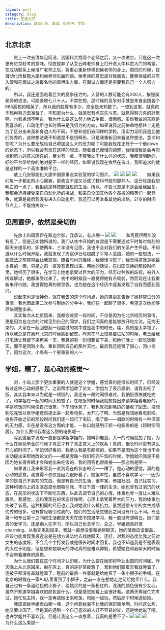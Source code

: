 ```yaml
---
layout: post
category: blog
title: 还是北京
description: 自动化所、面试、周宸伊、学姐
---
```


## 北京北京
　　继上一次去清华见阿淦、到国科大找两个老师之后，又一次进京，只是这一次更有进京赶考的意味。彻底放弃了从艾云峰老师身上打开进入中科院大门的希望，在成功联系上侯增广老师之后，将重心重新转移到侯老师的身上。周四的时候，在自动化所智能大厦和侯老师见面约谈。侯老师的意思是对我而言，能够保证的只有入营和在面试之后报名他的直博生方面，在面试方面还是需要我自己一个人努力的。<br>
　　所以，我还是面临着巨大的竞争压力的，入营的人数可能会有200人，按照侯老师的说法，可能录取七八十人。不禁在想，那时候的竞争对手就是来自全国各个985高校的精英了，所以我的胜算有多少，完全是未知数了。一想到这里，就真的不想再努力去准备了，不知道为什么，就感觉有点丧失斗志，就觉得努力真的好累啊。也有点想不明白，我为什么要这么努力地去争取，很困惑。虽然我做的东西是我喜欢的，自动化所也长时间来是我努力的方向，如果说我之前拼命地想往上走是为了区分出来我和身边人的不同，不想和他们去同样的学校，用实力证明我是比他们优秀的，这种想法我不知道是不是很畸形，只是我重新回来看这种想法，意义和在呢？为什么要无故给自己增加这么大的压力呢？可能我现在正处于一个很down的状态下，所以我会有现在这样的想法，随着自己慢慢的调整，我相信我是会再次找到努力的意义所在的，至少有一点，不管我处于什么样的状态，我都很明确的，好的平台带给你的绝对是不一样的经历，如果说我现在依然在奋斗，我所追求的就是这样的一个高水准的平台。<br>
　　放上几张智能化大厦中国家重点实验室的学习照片。
![](/downloads/复杂实验室.jpeg)
![](/downloads/复杂实验室2.jpeg)
![](/downloads/复杂实验室3.jpeg)
![](/downloads/复杂实验室4.jpeg)
　　如果我们每一步都走的小心翼翼，那我岂不是又活成了教科书般的那种人，这已经是我想明白的一点了，我拒绝这样按部就班的生活。所以，不管北邮是不是会给我回复，我都会选择接受来自自动化所的挑战，和来自全国其他各个高校的精英们一起竞争，就算是最后我没有进入自动化所，我还可以再准备其他的出路，21岁的时间节点上，不能怕失败～

## 见周宸伊，依然是亲切的
　　先放上和周宸伊在路边合影，我承认，有点糊～
![](/downloads/周宸伊1.jpeg)
![](/downloads/周宸伊2.jpg)
　　和周宸伊两年没有见了，但是正如她所说的，我们从初中开始的友谊是不需要通过平时每时每刻的聊天来维系的，即使两年、三年没有见面，我也不会对我们的关系产生怀疑。不知道从什么时候开始，我就发现了周宸伊已经超脱了平常人范围，她的一些想法，一些做法之前常常会让我震惊，随着时间的推移，我慢慢习惯了，我觉得这就是她最本真的一面，只是之前一直没有表现出来。用她的话说，在出国交换的那段时间里，她经历了很多，在学习上她也承受过巨大的压力，经历过种族的歧视，被外人所误解过，她都承受过来了。初中的时候我一直觉得她有点软弱，然而现在让我重新来评价她，我觉得她真的很坚强，也为她在这个经历中逐渐发现了自我而感到高兴。<br>
　　说起来也是很神奇，就在我去的这个时间点，她的男朋友告诉了她非常过分的事情，我也因此第二次参与到她的分手中，我们在一起聊了很多，希望这次她能够尽快调整出来。<br>
　　其实每次从北京回来，我都会难受一段时间，不仅是因为在北京经历的事情，更是因为在北京的时候见到自己的同学，我们之间真的是能够放开地交流，无拘无束的，大家在一起回想起一起度过的初中或是高中的时光，哇，真的是太幸福了。所以我总是在离开北京的时候感到留恋。昨天在马上取票要进站的时候，老王给我打电话让我留下来再呆一天，我真的有一刻想要留下来，和他们晚上一起吃饭聊天，而不是回到小岛，重新回到自己的那片天地。最后我还是狠了狠心，回小岛了，因为这次，小岛有一个更重要的人～

## 学姐，糟了，是心动的感觉～
　　对，小岛上那个更加重要的人就是这个学姐，感觉真的是很长时间了，已经没有过这种心动的感觉了。之前帮学姐改了论文，学姐为了表示感谢，请我去吃了饭。其实我本来以为就是一顿饭的，我还有一段时间很难过，我怕饭很快就吃完了，和学姐在一起的时间太短暂了。在吃饭的时候我就想提出来请学姐看电影的，学姐吃饭的时候说自己很累，下午想休息了，我也就把到嘴边的话收了回去。没想到吃完饭以后学姐竟然提出来一起看电影，太开心了啊。当然是我请她看电影啦。电影开始之前的那段时间我们还一起打了电玩，唱了歌——唱歌的时候有一种深深的无力感，实在是没有这方面的才能，一张口就感到汗颜～电影看的是《超时空同居》，为什么要带我看这么甜的电影呢～<br>
　　写到这里才发现一直都是学姐学姐的，她叫郭岩慧。大一的时候就加了她，为什么在她快毕业的时候才真正才有了真正意义上的联系！真的，很长时间没有这么开心的时间了。学姐很好看的，我承认我是有颜控的，如果不是因为这个我也不会主动提出来帮她改论文的——都是套路～我们吃完午饭的时候，学姐就问我是不是因为她长得养眼才会和她出来吃饭的，我的回答也很直接——那必然是啊～<br>
　　如果说让我来形容我一直到现在的状态的话——糟了，是心动的感觉，真的是心动的感觉。我觉得不仅仅是因为很好看了，她很率性，虽然不喜欢学习——因为学的是自己不喜欢的东西，但是有自己的生活，很丰富，参加社团，自己找实习，这种积极向上的生活态度也很吸引我，不过千篇一律的生活。她也曾有过消沉的状态，在高压的状态下不断吃东西，以此去调节自己的心情，体重也曾一度让人难以置信。我感觉，这和我现在的状态好像啊，心理上承受着巨大的压力，我的体重也突破了新高。这种相同的经历也让我对她没什么抵抗力。虽然通信专业的女生成绩优秀的很多，也有曾经吸引过我的，她们的生活感觉彼此之间没有什么不同。专业第一和专业第十之间的生活都是天天在图书馆里学习，我一直没有想明白，她们是真的爱学习，还是别人在学习，所以自己也去学习。总之，学姐她真的很charming。从看完电影回来，我就一直想没事和她聊聊天，她的情商应该很高，应该也能发现我最近总是在想方设法地去找她聊天，还好，对我的态度比我之前对女生的态度好，不会几个字打发我或是很长时间才回复。我也不知道我是不是表现的太过于明显，但是想和她聊天的冲动真的是难以抑制，希望她在和我聊天的时候不会带着嫌弃的感觉。<br>
　　为什么我们要在这个时间才认识呢，为什么要在她即将毕业出国的时间呢。昨天晚上从北京回来，躺在床上，真的是非常疲惫了，累到他们聊着天我就睡着了，连被子都没有盖就睡着了。睡前的最后一件事就是给她买了一条小狮子的手绳。在北京的时候在一家AJ店里看到了小狮子，之前一直在想她走之前给她买什么。我自己也有一条酒红色的小狮子，给她买的是一条粉红的，浅浅的颜色很有少女心，虽然不知道学姐喜欢的颜色是什么，但是感觉她戴上会很好看。这两天等我忙完考试，她忙玩主持，我一定再请她出来吃饭，和她一起玩，然后那个时候送给她。<br>
　　我应该给学姐表白嘛～哇，这个问题丝毫不比我的保研简单啊。时间这么短，她又要出国了，但是真的遇到一个自己喜欢的人好不容易的诶，还是给她说了吧，也许学姐并不喜欢我，但是让我这么一直憋着，我真的是受不了~
![](/downloads/郭岩慧1.jpg)
![](/downloads/郭岩慧2.jpeg)
![](/downloads/郭岩慧3.jpeg)
　　为什么这么美腻～